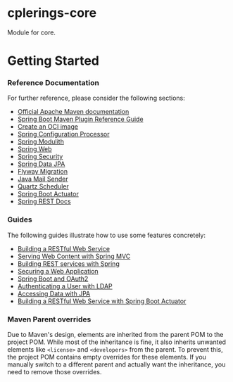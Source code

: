 # cplerings-core

Module for core.

# Getting Started

### Reference Documentation

For further reference, please consider the following sections:

* [Official Apache Maven documentation](https://maven.apache.org/guides/index.html)
* [Spring Boot Maven Plugin Reference Guide](https://docs.spring.io/spring-boot/3.3.3/maven-plugin)
* [Create an OCI image](https://docs.spring.io/spring-boot/3.3.3/maven-plugin/build-image.html)
* [Spring Configuration Processor](https://docs.spring.io/spring-boot/docs/3.3.3/reference/htmlsingle/index.html#appendix.configuration-metadata.annotation-processor)
* [Spring Modulith](https://docs.spring.io/spring-modulith/reference/)
* [Spring Web](https://docs.spring.io/spring-boot/docs/3.3.3/reference/htmlsingle/index.html#web)
* [Spring Security](https://docs.spring.io/spring-boot/docs/3.3.3/reference/htmlsingle/index.html#web.security)
* [Spring Data JPA](https://docs.spring.io/spring-boot/docs/3.3.3/reference/htmlsingle/index.html#data.sql.jpa-and-spring-data)
* [Flyway Migration](https://docs.spring.io/spring-boot/docs/3.3.3/reference/htmlsingle/index.html#howto.data-initialization.migration-tool.flyway)
* [Java Mail Sender](https://docs.spring.io/spring-boot/docs/3.3.3/reference/htmlsingle/index.html#io.email)
* [Quartz Scheduler](https://docs.spring.io/spring-boot/docs/3.3.3/reference/htmlsingle/index.html#io.quartz)
* [Spring Boot Actuator](https://docs.spring.io/spring-boot/docs/3.3.3/reference/htmlsingle/index.html#actuator)
* [Spring REST Docs](https://docs.spring.io/spring-restdocs/docs/current/reference/htmlsingle/)

### Guides

The following guides illustrate how to use some features concretely:

* [Building a RESTful Web Service](https://spring.io/guides/gs/rest-service/)
* [Serving Web Content with Spring MVC](https://spring.io/guides/gs/serving-web-content/)
* [Building REST services with Spring](https://spring.io/guides/tutorials/rest/)
* [Securing a Web Application](https://spring.io/guides/gs/securing-web/)
* [Spring Boot and OAuth2](https://spring.io/guides/tutorials/spring-boot-oauth2/)
* [Authenticating a User with LDAP](https://spring.io/guides/gs/authenticating-ldap/)
* [Accessing Data with JPA](https://spring.io/guides/gs/accessing-data-jpa/)
* [Building a RESTful Web Service with Spring Boot Actuator](https://spring.io/guides/gs/actuator-service/)

### Maven Parent overrides

Due to Maven's design, elements are inherited from the parent POM to the project POM.
While most of the inheritance is fine, it also inherits unwanted elements like `<license>` and `<developers>` from the
parent.
To prevent this, the project POM contains empty overrides for these elements.
If you manually switch to a different parent and actually want the inheritance, you need to remove those overrides.
